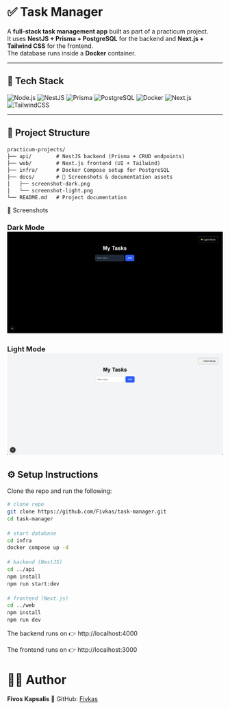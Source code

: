 # ✅ Task Manager

A **full-stack task management app** built as part of a practicum project.  
It uses **NestJS + Prisma + PostgreSQL** for the backend and **Next.js + Tailwind CSS** for the frontend.  
The database runs inside a **Docker** container.

---

## 🚀 Tech Stack

![Node.js](https://img.shields.io/badge/Node.js-18.x-green?logo=node.js)
![NestJS](https://img.shields.io/badge/NestJS-Backend-red?logo=nestjs)
![Prisma](https://img.shields.io/badge/Prisma-ORM-blue?logo=prisma)
![PostgreSQL](https://img.shields.io/badge/PostgreSQL-DB-blue?logo=postgresql)
![Docker](https://img.shields.io/badge/Docker-Container-blue?logo=docker)
![Next.js](https://img.shields.io/badge/Next.js-Frontend-black?logo=next.js)
![TailwindCSS](https://img.shields.io/badge/TailwindCSS-UI-blue?logo=tailwindcss)

---

## 📂 Project Structure

```text
practicum-projects/
├── api/        # NestJS backend (Prisma + CRUD endpoints)
├── web/        # Next.js frontend (UI + Tailwind)
├── infra/      # Docker Compose setup for PostgreSQL
├── docs/       # 📸 Screenshots & documentation assets
│   ├── screenshot-dark.png
│   └── screenshot-light.png
└── README.md   # Project documentation
```
📸 Screenshots

### Dark Mode ![Dark Mode Screenshot](https://raw.githubusercontent.com/Fivkas/task-manager/main/docs/screenshot-dark.png) 

### Light Mode ![Light Mode Screenshot](https://raw.githubusercontent.com/Fivkas/task-manager/main/docs/screenshot-light.png)

## ⚙️ Setup Instructions

Clone the repo and run the following:

```bash
# clone repo
git clone https://github.com/Fivkas/task-manager.git
cd task-manager

# start database
cd infra
docker compose up -d

# backend (NestJS)
cd ../api
npm install
npm run start:dev

# frontend (Next.js)
cd ../web
npm install
npm run dev
```
The backend runs on 👉 http://localhost:4000

The frontend runs on 👉 http://localhost:3000

# 👨‍💻 Author

**Fivos Kapsalis**
🔗 GitHub: [Fivkas](https://github.com/Fivkas)